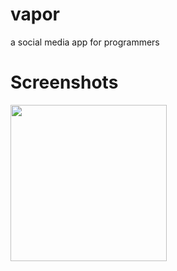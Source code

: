 # vapor
a social media app for programmers

# Screenshots

<img src="https://zedlabs.github.io/vapor/img/login.png" width="250">
